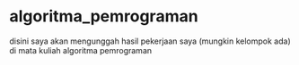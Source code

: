 # algoritma_pemrograman
disini saya akan mengunggah hasil pekerjaan saya (mungkin kelompok ada) di mata kuliah algoritma pemrograman
